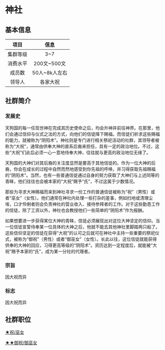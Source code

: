 # 神社

## 基本信息

项目|信息
:--:|:--:
集群等级|3~7
消费水平|200文~500文
成员数|50人~8k人左右
领导人|各家大祝

## 社群简介

### 发展史

天狗国的每一任现世神在完成其历史使命之后，均会升神并前往神界。在那里，他们会通过信仰与仪式之法的方式，向他们的信徒降下赐福。而信徒们祈求这些赐福的能力，就被称为“阴阳术”。神社则是专门进行相关祭祀活动的社群，其领导者被称为“大祝”，通常由供奉大神的直系后裔来担任，具有一定的政治地位。不过，这些“大祝”们此后必须一心一意地侍奉大神，往往就与更高的政治地位无缘了。

天狗国的大神们对其后裔的关注度显然是要高于其他信徒的。作为一位大神的后裔，你会在成长的过程中自然而然地感受到你先祖的呼唤，并习得获取先祖赐福的“阴阳术”。当然，也有一些普通信徒通过自身的努力获取了大神们与上述同等的青睐，他们往往也会被本家的“大祝”赐予“氏”，不过这属于少数情况。

那些为寻求大神赐福而来到神社寻求一份工作的普通信徒被称为“祝”（男性）或者“巫女”（女性）。他们通常在神社内处理一些打杂的差事，例如扫地或清理尘埃，口才伶俐者则会负责神社的营业收入、接待参拜者的工作。对于这些勤恳工作的信徒，除了工资以外，神社也会教授他们一些简单的“阴阳术”作为报酬。

如果想要进一步获得某位大神的青睐，信徒必须展现出对这位大神坚定的信仰。当一位信徒宣誓侍奉某一位具体的大神之后，他就不能去其他神社里脚踏两只船了。这些信仰坚定的信徒在获得“大祝”的认可之后就可在神社中主持一些重要的祭祀仪式，被称为“御祝”（男性）或者“御巫女”（女性）。长此以往，这位信徒就能获得供奉的大神的回应，习得更高等级的“阴阳术”。资历达到一定程度后，就能被“大祝”赐予本家的“氏”，成为某一分社的代理者。

### 宗旨

因大祝而异

### 标志

因大祝而异

## 社群职位

<a href="../shuku_miko" target="_blank">★祝/巫女</a>

<a href="../oshuku_omiko" target="_blank">★★御祝/御巫女</a>